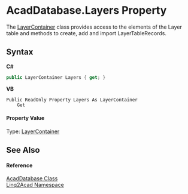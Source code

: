 # AcadDatabase.Layers Property 
 

The <a href="T_Linq2Acad_LayerContainer.md">LayerContainer</a> class provides access to the elements of the Layer table and methods to create, add and import LayerTableRecords.

## Syntax

**C#**<br />
``` C#
public LayerContainer Layers { get; }
```

**VB**<br />
``` VB
Public ReadOnly Property Layers As LayerContainer
	Get
```


#### Property Value
Type: <a href="T_Linq2Acad_LayerContainer.md">LayerContainer</a>

## See Also


#### Reference
<a href="T_Linq2Acad_AcadDatabase.md">AcadDatabase Class</a><br /><a href="N_Linq2Acad.md">Linq2Acad Namespace</a><br />
